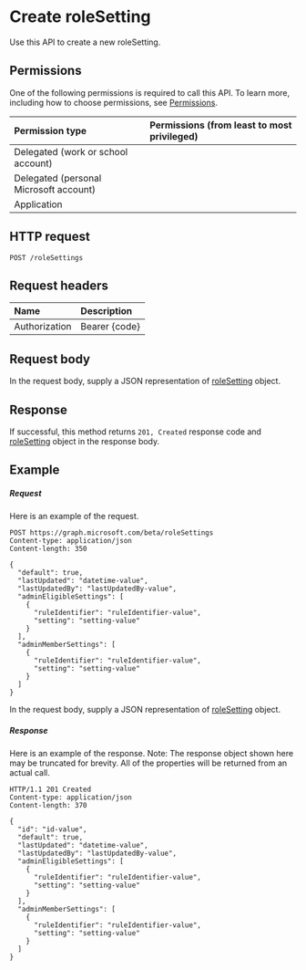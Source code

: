 # Create roleSetting

Use this API to create a new roleSetting.
## Permissions
One of the following permissions is required to call this API. To learn more, including how to choose permissions, see [Permissions](../../../concepts/permissions_reference.md).

|Permission type      | Permissions (from least to most privileged)              |
|:--------------------|:---------------------------------------------------------|
|Delegated (work or school account) |    |
|Delegated (personal Microsoft account) |    |
|Application |  | 

## HTTP request
<!-- { "blockType": "ignored" } -->
```http
POST /roleSettings

```
## Request headers
| Name       | Description|
|:---------------|:----------|
| Authorization  | Bearer {code}|

## Request body
In the request body, supply a JSON representation of [roleSetting](../resources/rolesetting.md) object.


## Response
If successful, this method returns `201, Created` response code and [roleSetting](../resources/rolesetting.md) object in the response body.

## Example
##### Request
Here is an example of the request.
<!-- {
  "blockType": "request",
  "name": "create_rolesetting_from_rolesettings"
}-->
```http
POST https://graph.microsoft.com/beta/roleSettings
Content-type: application/json
Content-length: 350

{
  "default": true,
  "lastUpdated": "datetime-value",
  "lastUpdatedBy": "lastUpdatedBy-value",
  "adminEligibleSettings": [
    {
      "ruleIdentifier": "ruleIdentifier-value",
      "setting": "setting-value"
    }
  ],
  "adminMemberSettings": [
    {
      "ruleIdentifier": "ruleIdentifier-value",
      "setting": "setting-value"
    }
  ]
}
```
In the request body, supply a JSON representation of [roleSetting](../resources/rolesetting.md) object.
##### Response
Here is an example of the response. Note: The response object shown here may be truncated for brevity. All of the properties will be returned from an actual call.
<!-- {
  "blockType": "response",
  "truncated": true,
  "@odata.type": "microsoft.graph.roleSetting"
} -->
```http
HTTP/1.1 201 Created
Content-type: application/json
Content-length: 370

{
  "id": "id-value",
  "default": true,
  "lastUpdated": "datetime-value",
  "lastUpdatedBy": "lastUpdatedBy-value",
  "adminEligibleSettings": [
    {
      "ruleIdentifier": "ruleIdentifier-value",
      "setting": "setting-value"
    }
  ],
  "adminMemberSettings": [
    {
      "ruleIdentifier": "ruleIdentifier-value",
      "setting": "setting-value"
    }
  ]
}
```

<!-- uuid: 8fcb5dbc-d5aa-4681-8e31-b001d5168d79
2015-10-25 14:57:30 UTC -->
<!-- {
  "type": "#page.annotation",
  "description": "Create roleSetting",
  "keywords": "",
  "section": "documentation",
  "tocPath": ""
}-->